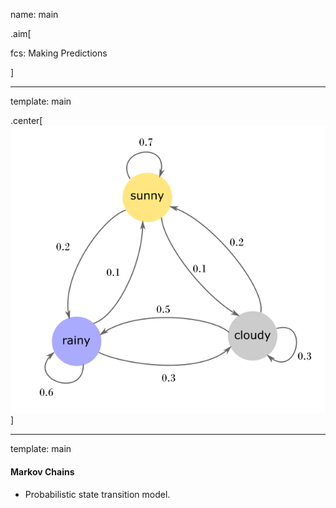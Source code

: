name: main

.aim[<div>
  fcs: Making Predictions
  </div>]

---
template: main

.center[
![weather](img/Markov1.png)
]

---
template: main

#### Markov Chains
- Probabilistic state transition model.
